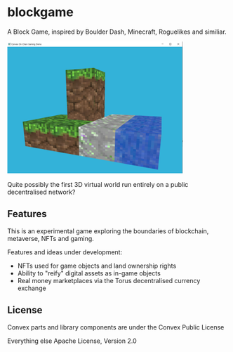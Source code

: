 # blockgame

A Block Game, inspired by Boulder Dash, Minecraft, Roguelikes and similiar.

<img src="https://github.com/mikera/blockgame/blob/master/src/main/resources/images/screenshot.png?raw=true" width="400" height="300">

Quite possibly the first 3D virtual world run entirely on a public decentralised network?

## Features

This is an experimental game exploring the boundaries of blockchain, metaverse, NFTs and gaming.

Features and ideas under development:

- NFTs used for game objects and land ownership rights
- Ability to "reify" digital assets as in-game objects
- Real money marketplaces via the Torus decentralised currency exchange

## License

Convex parts and library components are under the Convex Public License

Everything else Apache License, Version 2.0